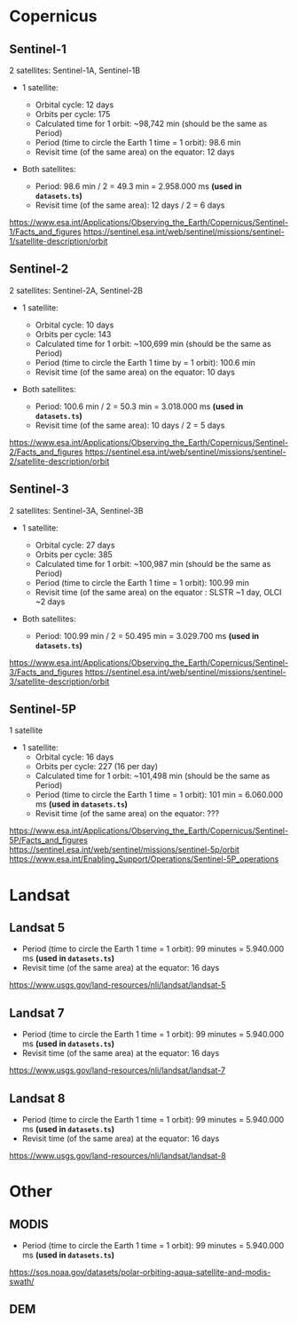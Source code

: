 # Copernicus

## Sentinel-1

2 satellites: Sentinel-1A, Sentinel-1B

- 1 satellite:
  - Orbital cycle: 12 days
  - Orbits per cycle: 175
  - Calculated time for 1 orbit: ~98,742 min (should be the same as Period)
  - Period (time to circle the Earth 1 time = 1 orbit): 98.6 min
  - Revisit time (of the same area) on the equator: 12 days

- Both satellites:
  - Period: 98.6 min / 2 = ‭49.3 min = 2.958.000 ms **(used in `datasets.ts`)**
  - Revisit time (of the same area): 12 days / 2 = 6 days

https://www.esa.int/Applications/Observing_the_Earth/Copernicus/Sentinel-1/Facts_and_figures
https://sentinel.esa.int/web/sentinel/missions/sentinel-1/satellite-description/orbit

## Sentinel-2

2 satellites: Sentinel-2A, Sentinel-2B

- 1 satellite:
  - Orbital cycle: 10 days
  - Orbits per cycle: 143
  - Calculated time for 1 orbit: ~100,699 min (should be the same as Period)
  - Period (time to circle the Earth 1 time by = 1 orbit): 100.6 min
  - Revisit time (of the same area) on the equator: 10 days

- Both satellites:
  - Period: 100.6 min / 2 = 50.3 min = 3.018.000‬ ms **(used in `datasets.ts`)**
  - Revisit time (of the same area): 10 days / 2 = 5 days

https://www.esa.int/Applications/Observing_the_Earth/Copernicus/Sentinel-2/Facts_and_figures
https://sentinel.esa.int/web/sentinel/missions/sentinel-2/satellite-description/orbit

## Sentinel-3

2 satellites: Sentinel-3A, Sentinel-3B

- 1 satellite:
  - Orbital cycle: 27 days
  - Orbits per cycle: 385
  - Calculated time for 1 orbit: ~100,987 min (should be the same as Period)
  - Period (time to circle the Earth 1 time = 1 orbit): 100.99 min
  - Revisit time (of the same area) on the equator : SLSTR ~1 day, OLCI ~2 days

- Both satellites:
  - Period: 100.99 min / 2 = 50.495 min = 3.029.700 ms **(used in `datasets.ts`)**

https://www.esa.int/Applications/Observing_the_Earth/Copernicus/Sentinel-3/Facts_and_figures
https://sentinel.esa.int/web/sentinel/missions/sentinel-3/satellite-description/orbit


## Sentinel-5P

1 satellite

- 1 satellite:
  - Orbital cycle: 16 days
  - Orbits per cycle: 227 (16 per day)
  - Calculated time for 1 orbit: ~101,498 min (should be the same as Period)
  - Period (time to circle the Earth 1 time = 1 orbit): 101 min = 6.060.000 ms **(used in `datasets.ts`)**
  - Revisit time (of the same area) on the equator: ???

https://www.esa.int/Applications/Observing_the_Earth/Copernicus/Sentinel-5P/Facts_and_figures
https://sentinel.esa.int/web/sentinel/missions/sentinel-5p/orbit
https://www.esa.int/Enabling_Support/Operations/Sentinel-5P_operations

# Landsat

## Landsat 5

- Period (time to circle the Earth 1 time = 1 orbit): 99 minutes = 5.940.000 ms **(used in `datasets.ts`)**
- Revisit time (of the same area) at the equator: 16 days

https://www.usgs.gov/land-resources/nli/landsat/landsat-5

## Landsat 7

- Period (time to circle the Earth 1 time = 1 orbit): 99 minutes = 5.940.000 ms **(used in `datasets.ts`)**
- Revisit time (of the same area) at the equator: 16 days

https://www.usgs.gov/land-resources/nli/landsat/landsat-7


## Landsat 8

- Period (time to circle the Earth 1 time = 1 orbit): 99 minutes = 5.940.000 ms **(used in `datasets.ts`)**
- Revisit time (of the same area) at the equator: 16 days

https://www.usgs.gov/land-resources/nli/landsat/landsat-8

# Other

## MODIS

- Period (time to circle the Earth 1 time = 1 orbit): 99 minutes = 5.940.000 ms **(used in `datasets.ts`)**

https://sos.noaa.gov/datasets/polar-orbiting-aqua-satellite-and-modis-swath/

## DEM

